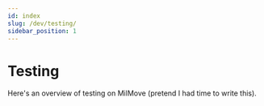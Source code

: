 ```yaml
---
id: index
slug: /dev/testing/
sidebar_position: 1
---
```

# Testing

Here's an overview of testing on MilMove (pretend I had time to write this).